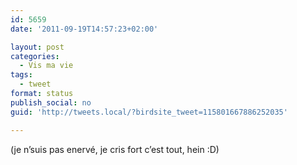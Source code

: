 ```yaml
---
id: 5659
date: '2011-09-19T14:57:23+02:00'

layout: post
categories:
  - Vis ma vie
tags:
  - tweet
format: status
publish_social: no
guid: 'http://tweets.local/?birdsite_tweet=115801667886252035'

---
```


(je n’suis pas enervé, je cris fort c’est tout, hein :D)